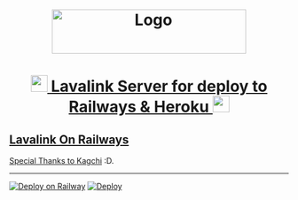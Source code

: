 <h1 align="center">
  <a href="https://github.com/maskiilovmai/Lavalink-Replit">
    <img src="https://darrennathanael.com/cdn/springtext.svg" alt="Logo" width="350" height="80">
  </h1>

<h1 align="center"><img src="https://darrennathanael.com/cdn/springboot.svg" width="30px"> Lavalink Server for deploy to Railways & Heroku <img src="https://darrennathanael.com/cdn/springboot.svg" width="30px"></h1>

## Lavalink On Railways

Special Thanks to [Kagchi](https://github.com/KagChi/lavalink-railways) :D.

___

[![Deploy on Railway](https://railway.app/button.svg)](https://railway.app/new/template?template=https%3A%2F%2Fgithub.com%2Fmaskiilovmai%2FLavalink-Railways)
[![Deploy](https://www.herokucdn.com/deploy/button.svg)](https://heroku.com/deploy?template=https://github.com/maskiilovmai/Lavalink-Railways)
